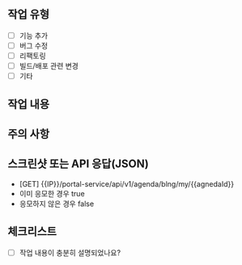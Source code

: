 <!--
  제목은 `[(키워드)] (작업한 내용)` 형식으로 작성해주세요.
  예: [feat] 사용자 로그인 API 구현
-->

## 작업 유형
- [ ] 기능 추가
- [ ] 버그 수정
- [ ] 리팩토링
- [ ] 빌드/배포 관련 변경
- [ ] 기타

## 작업 내용
<!-- 주요 변경사항과 작업 내용을 간결하게 기술해주세요. -->


## 주의 사항
<!-- 리뷰 시 중점적으로 봐야 하는 부분이나 참고 사항을 작성해주세요. -->


## 스크린샷 또는 API 응답(JSON)
<!-- UI 변경 시 스크린샷, API 변경 시 예시 JSON을 추가해주세요.-->
- [GET] {{IP}}/portal-service/api/v1/agenda/blng/my/{{agnedaId}} 
- 이미 응모한 경우 true
- 응모하지 않은 경우 false

## 체크리스트

- [ ] 작업 내용이 충분히 설명되었나요?